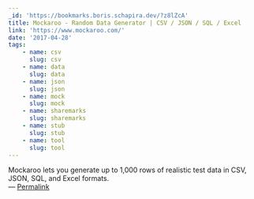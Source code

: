 ```yaml
---
_id: 'https://bookmarks.boris.schapira.dev/?z8lZcA'
title: Mockaroo - Random Data Generator | CSV / JSON / SQL / Excel
link: 'https://www.mockaroo.com/'
date: '2017-04-28'
tags:
    - name: csv
      slug: csv
    - name: data
      slug: data
    - name: json
      slug: json
    - name: mock
      slug: mock
    - name: sharemarks
      slug: sharemarks
    - name: stub
      slug: stub
    - name: tool
      slug: tool
---
```


Mockaroo lets you generate up to 1,000 rows of realistic test data in CSV, JSON,
SQL, and Excel formats. <br>&#8212;
<a href="https://bookmarks.boris.schapira.dev/?z8lZcA" title="Permalink">Permalink</a>
